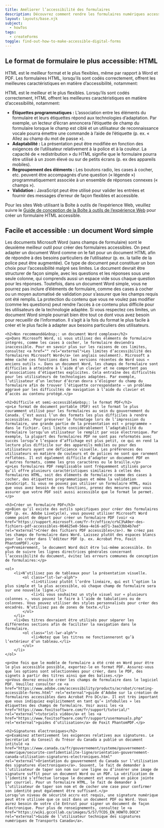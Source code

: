 ```yaml
---
title: Améliorer l’accessibilité des formulaires
description: Découvrez comment rendre les formulaires numériques accessibles.
layout: layouts/base.njk
subject:
  - howTos
tags:
  - createForms
toggle: find-out-how-to-make-accessible-digital-forms
---
```



<h2>Le format de formulaire le plus accessible: HTML</h2>

<p>HTML est le meilleur format et le plus flexibles, même par rapport à Word et PDF. Les formulaires HTML, lorsqu’ils sont codés correctement, offrent les meilleures caractéristiques en matière d’accessibilité, notamment:</p>

<p>HTML est le meilleur et le plus flexibles. Lorsqu’ils sont codés correctement, HTML offrent les meilleures caractéristiques en matière d’accessibilité, notamment:</p>

<ul>
	<li><strong>Étiquettes programmatiques&nbsp;:</strong> L’association entre les éléments du formulaire et leurs étiquettes répond aux technologies d’adaptation. Par exemple, un lecteur d’écran annoncera l’étiquette de champ du formulaire lorsque le champ est ciblé et un utilisateur de reconnaissance vocale pourra émettre une commande à l’aide de l’étiquette (p. ex. « Allez au champ du mot de passe »).</li>
	<li><strong>Adaptabilité&nbsp;:</strong> La présentation peut être modifiée en fonction des exigences de l’utilisateur relativement à la police et à la couleur. La capacité de « redistribution » du HTML signifie que le formulaire pourra être utilisé à un zoom élevé ou sur de petits écrans (p. ex des appareils mobiles).</li>
	<li><strong>Regroupement des éléments&nbsp;:</strong> Les boutons radio, les cases à cocher, etc. peuvent être accompagnés d’une question (« légende ») programmatiquement associée à un ensemble de réponses connexes (« champs »).</li>
	<li><strong>Validation&nbsp;:</strong> JavaScript peut être utilisé pour valider les entrées et fournir des messages d’erreur de façon flexibles et accessible.</li>
</ul>

<p>Pour les sites Web utilisant la Boîte à outils de l’expérience Web, veuillez suivre le <a href="https://wet-boew.github.io/wet-boew-styleguide/design/forms-fr.html" rel="external">Guide de conception de la Boîte à outils de l’expérience Web</a> pour créer un formulaire HTML accessible.</p>

<h2>Facile et accessible&nbsp;: un document Word simple</h2>
<p>Les documents Microsoft Word (sans champs de formulaire) sont le deuxième meilleur outil pour créer des formulaires accessibles. On peut adapter un document Word comme on le fait pour un document HTML afin de répondre à des besoins particuliers de l’utilisateur (p. ex. la taille de la police peut être augmentée). Ce type de document peut constituer un bon choix pour l’accessibilité malgré ses limites. Le document devrait être structurer de façon simple, avec les questions et les réponses sous une seule colonne, qui comprends aussi un espace vide sous chaque question pour les réponses. Toutefois, dans un document Word simple, vous ne pourrez pas inclure d’éléments de formulaire, comme des cases à cocher ou un moyen automatisé de validation pour s’assurer que les champs requis ont été remplis. La protection du contenu que vous ne voulez pas modifier (comme les questions) peut rendre l’accès à ce contenu plus difficile pour les utilisateurs de la technologie adaptée. Si vous respectez ces limites, un document Word simple pourrait bien être tout ce dont vous avez besoin pour recueillir de l’information. Il s’agit à la fois du format le plus facile à créer et le plus facile à adapter aux besoins particuliers des utilisateurs.

	<h2>Non recommandé&nbsp;: un document Word complexe</h2>
	<p>Dans Microsoft Word, si vous utilisez des éléments de formulaire intégrés, comme les cases à cocher, le formulaire deviendra inaccessible. Pour en savoir plus sur les raisons de ces limites, consultez <a href="" rel="external">Les limites d’accessibilité des formulaires Microsoft Word</a> (en anglais seulement). Microsoft a même caché ces fonctions dans les versions récentes de Word sous « anciens outils ». Dans un document Word, les champs de formulaire sont difficiles à atteindre à l’aide d’un clavier et ne comportent pas d’associations d’étiquettes explicites. Cela entraîne des difficultés pour les utilisateurs de technologies adaptées. Par exemple, l’utilisateur d’un lecteur d’écran devra s’éloigner du champ du formulaire afin de trouver l’étiquette correspondante – un problème aggravé par les difficultés de navigation à l’aide du clavier et d’accès au contenu protégé.</p>

	<h2>Difficile et semi-accessible&nbsp;: le format PDF</h2>
	<p>Le format de document portable (PDF) est le format le plus couramment utilisé pour les formulaires au sein du gouvernement du Canada. C’est aussi l’un des formats les plus difficiles à rendre accessibles. Pour préserver le formatage lors de l’impression du formulaire, une grande partie de la présentation est « programmée » dans le fichier. Ceci limite considérablement l’adaptabilité du formulaire lorsqu’un utilisateur le remplit par voie électronique. Par exemple, la plupart des formulaires PDF ne sont pas reformatés avec succès lorsqu’e l’espace d’affichage est plus petit, ce qui en rend la lecture plus difficile sur des appareils mobiles ou pour des utilisateurs ayant une déficience visuelle. Les préférences des utilisateurs en matière de couleurs et de polices ne sont que rarement reflétées. Il est également difficile d’adapter un document PDF en d’autres formats, comme les gros caractères ou le braille.</p>
	<p>Les formulaires PDF remplissable sont fréquemment utilisés parce qu’il offre plusieurs caractéristiques similaires à celles des formulaires HTML, soit des éléments de formulaire comme des cases à cocher, des étiquettes programmatiques et même la validation JavaScript. Si vous ne pouvez pas utiliser un formulaire HTML, mais que vous avez besoin de ces fonctions, prenez des mesures pour vous assurer que votre PDF soit aussi accessible que le format le permet.</p>

	<h3>Créer un formulaire PDF</h3>
	<p>Bien qu’il existe des outils spécifiques pour créer des formulaires PDF (p. ex. Adobe LiveCycle), vous pouvez utiliser Microsoft Word comme point de départ pour créer un formulaire PDF (voir <a href="https://support.microsoft.com/fr-fr/office/cr%C3%A9er-des-fichiers-pdf-accessibles-064625e0-56ea-4e16-ad71-3aa33bb4b7ed" rel="external">Créer des fichiers PDF accessibles</a>). Ne créez pas les champs de formulaire dans Word. Laissez plutôt des espaces blancs pour les créer dans l’éditeur PDF (p. ex. Acrobat Pro, Foxit PhantomPDF).</p>
	<p>Premièrement, le document Word doit être lui-même accessible. En plus de suivre les lignes directrices générales concernant l’accessibilité du document, évitez les erreurs communes de conception de formulaires:</p>

	<ol>
		<li>N’utilisez pas de tableaux pour la présentation visuelle.
			<ol class="lst-lwr-alph">
				<li>Utilisez plutôt l’ordre linéaire, qui est l’option la plus simple et la plus accessible, où chaque champ de formulaire sera sur une nouvelle ligne.</li>
				<li>Si vous souhaitez un style visuel sur « plusieurs colonnes », vous pouvez le faire à l’aide de tabulations ou de colonnes. Vous pouvez utiliser des styles personnalisés pour créer des encadrés. N’utilisez pas de zones de texte.</li>
			</ol>
		</li>
		<li>Des titres devraient être utilisés pour séparer les différentes sections afin de faciliter la navigation dans le formulaire.
			<ol class="lst-lwr-alph">
				<li>Notez que les titres ne fonctionneront qu’à l’extérieur d’un tableau.</li>
			</ol>
		</li>
	</ol>

	<p>Une fois que le modèle de formulaire a été créé en Word pour être le plus accessible possible, exportez-le en format PDF. Assurez-vous que les options sont sélectionnées pour créer, dans le PDF, des signets à partir des titres ainsi que des balises.</p>
	<p>Vous devrez ensuite créer les champs de formulaire dans le logiciel PDF. Veuillez consulter ce <a href="https://www.adobe.com/accessibility/products/acrobat/creating-accessible-forms.html" rel="external">guide d’Adobe sur la création de formulaires accessibles dans Acrobat Pro DC</a>. Il est très important que vous indiquiez explicitement en tant qu’« infobulles » les étiquettes des champs de formulaire. Voir aussi les <a href="https://www.foxitsoftware.com/fr/support/tutorial/" rel="external">tutoriels vidéo</a> et les <a href="https://www.foxitsoftware.com/fr/support/usermanuals.php" rel="external">guides d’utilisation</a> de Foxit PhantomPDF.</p>

	<h2>Signatures électroniques</h2>
	<p>Examinez attentivement les exigences relatives aux signatures. Le Secrétariat du Conseil du Trésor du Canada a publié un document intitulé <a href="https://www.canada.ca/fr/gouvernement/systeme/gouvernement-numerique/securite-confidentialite-ligne/orientation-gouvernement-canada-utilisation-signatures-electroniques.html" rel="external">Orientation du gouvernement du Canada sur l’utilisation des signatures électroniques</a>. Souvent, le fait de demander à l’utilisateur de taper son nom sur une ligne ou d’insérer une image de signature suffit pour un document Word ou un PDF. La vérification de l’identité s’effectue lorsque le document est envoyé en pièce jointe par courriel. Pour un formulaire HTML, le fait de demander à l’utilisateur de taper son nom et de cocher une case pour confirmer son identité peut également être suffisant.</p>
	Lorsqu’un niveau de sécurité accru est requis, une signature numérique peut être utilisée que ce soit dans un document PDF ou Word. Vous aurez besoin de votre clé Entrust pour signer un document de façon électronique. Pour plus de renseignements, consultez le <a href="https://wiki.gccollab.ca/images/5/57/TCDS_EN_HOWTO.DOCX" rel="external">Guide de l’utilisateur technique des signatures numériques de Transports Canada</a>.
</p>
